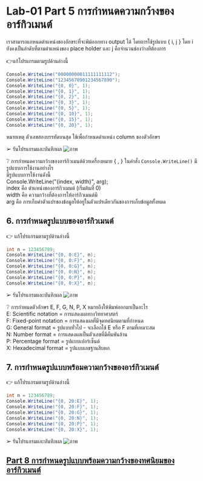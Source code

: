 # Lab-01 Part 5 การกำหนดความกว้างของอาร์กิวเมนต์

เราสามารถแกหนดตำแหน่งของอักขระที่จะพิม์ออกทาง output ได้ โดยการใช้รูปแบบ { i, j }
โดย i ยังคงเป็นลำดับที่ตามตำแหน่งของ place holder และ j คือจำนวนช่องว่างทีต้องการ

👉แก้โปรแกรมตามรูปด้านล่างนี้

```csharp
Console.WriteLine("00000000011111111112");
Console.WriteLine("12345678901234567890");
Console.WriteLine("{0, 0}", 1);
Console.WriteLine("{0, 1}", 1);
Console.WriteLine("{0, 2}", 1);
Console.WriteLine("{0, 3}", 1);
Console.WriteLine("{0, 5}", 1);
Console.WriteLine("{0, 10}", 1);
Console.WriteLine("{0, 15}", 1);
Console.WriteLine("{0, 20}", 1);
```

หมายเหตุ ตัวเลขสองบรรทัดบนสุด ใช้เพื่อกำหนดตำแหน่ง column ของตัวอักษร

➢ รันโปรแกรมและบันทึกผล
![ภาพ](https://github.com/AnchisaPhetnoi/03376836-OOP-2566-Lab-01/assets/144197034/33ba57b4-13be-47b3-b5f8-8d13a6e746a9)

 
❔ การกำหนดความกว้างของอาร์กิวเมนต์ด้วยเครื่องหมาย { , } ในคำสั่ง ``Console.WriteLine()`` มีรูปแบบการใช้งานอย่างไร
<br>
มีรูปแบบการใช้งานดังนี้
<br> Console.WriteLine("{index, width}", arg);
<br>
    index คือ ตำแหน่งของอาร์กิวเมนต์ (เริ่มต้นที่ 0)
    <br>
    width คือ ความกว้างที่ต้องการให้อาร์กิวเมนต์มี
    <br>
    arg   คือ การเก็บค่าตัวแปรของข้อมูลให้อยู่ในตัวแปรเดียวกันของการเก็บข้อมูลทั้งหมด
<br>
## 6. การกำหนดรูปแบบของอาร์กิวเมนต์

👉 แก้โปรแกรมตามรูปด้านล่างนี้

```csharp
int n = 123456789;
Console.WriteLine("{0, 0:E}", n);
Console.WriteLine("{0, 0:F}", n);
Console.WriteLine("{0, 0:G}", n);
Console.WriteLine("{0, 0:N}", n);
Console.WriteLine("{0, 0:P}", n);
Console.WriteLine("{0, 0:X}", n);
```

➢ รันโปรแกรมและบันทึกผล
![ภาพ](https://github.com/AnchisaPhetnoi/03376836-OOP-2566-Lab-01/assets/144197034/497eafbb-f709-4cd3-85e0-11d42068df77)

❔  การกำหนดตัวอักษร E, F, G, N, P, X หมายถึงให้พิมพ์ออกมาเป็นอะไร <br>
    E: Scientific notation = การแสดงผลทางวิทยาศาสตร์
    <br>
    F: Fixed-point notation = การแสดงผลที่มีจุดทศนิยมตามที่กำหนด
    <br>
    G: General format = รูปแบบทั่วไป - จะเลือกใช้ E หรือ F ตามที่เหมาะสม
    <br>
    N: Number format = การแสดงผลเป็นตัวเลขที่มีคั่นพันล้าน
    <br>
    P: Percentage format = รูปแบบเปอร์เซ็นต์
    <br>
    X: Hexadecimal format = รูปแบบเลขฐานสิบหก
 <br>

## 7. การกำหนดรูปแบบพร้อมความกว้างของอาร์กิวเมนต์

👉 แก้โปรแกรมตามรูปด้านล่างนี้

```csharp
int n = 123456789;
Console.WriteLine("{0, 20:E}", 1);
Console.WriteLine("{0, 20:F}", 1);
Console.WriteLine("{0, 20:G}", 1);
Console.WriteLine("{0, 20:N}", 1);
Console.WriteLine("{0, 20:P}", 1);
Console.WriteLine("{0, 20:X}", 1);
```

➢   รันโปรแกรมและบันทึกผล
![ภาพ](https://github.com/AnchisaPhetnoi/03376836-OOP-2566-Lab-01/assets/144197034/43c195d0-a9d3-4d3d-8dae-a1f0b233ccfb)

 
## [Part 8  การกำหนดรูปแบบพร้อมความกว้างของทศนิยมของอาร์กิวเมนต์](./Lab-01-part-8.md)

